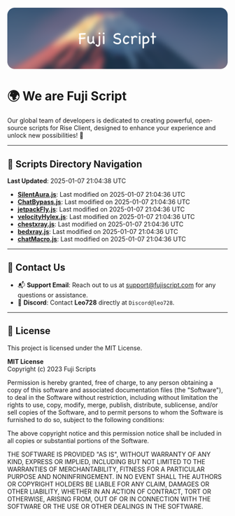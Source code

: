 ![Banner](.github/b.webp)

# 🌍 **We are Fuji Script**

Our global team of developers is dedicated to creating powerful, open-source scripts for Rise Client, designed to enhance your experience and unlock new possibilities! 🌟

---
<!-- SCRIPTS_NAVIGATION_START -->
## 📂 **Scripts Directory Navigation**

**Last Updated**: 2025-01-07 21:04:38 UTC

- **[SilentAura.js](scripts/SilentAura.js)**: Last modified on 2025-01-07 21:04:36 UTC
- **[ChatBypass.js](scripts/ChatBypass.js)**: Last modified on 2025-01-07 21:04:36 UTC
- **[jetpackFly.js](scripts/jetpackFly.js)**: Last modified on 2025-01-07 21:04:36 UTC
- **[velocityHylex.js](scripts/velocityHylex.js)**: Last modified on 2025-01-07 21:04:36 UTC
- **[chestxray.js](scripts/chestxray.js)**: Last modified on 2025-01-07 21:04:36 UTC
- **[bedxray.js](scripts/bedxray.js)**: Last modified on 2025-01-07 21:04:36 UTC
- **[chatMacro.js](scripts/chatMacro.js)**: Last modified on 2025-01-07 21:04:36 UTC

<!-- SCRIPTS_NAVIGATION_END -->

---

## 💬 **Contact Us**  
- 📬 **Support Email**: Reach out to us at [support@fujiscript.com](mailto:support@fujiscript.com) for any questions or assistance.  
- 💬 **Discord**: Contact **Leo728** directly at `Discord@leo728`.

---

## 📜 **License**

This project is licensed under the MIT License.  

**MIT License**  
Copyright (c) 2023 Fuji Scripts  

Permission is hereby granted, free of charge, to any person obtaining a copy of this software and associated documentation files (the "Software"), to deal in the Software without restriction, including without limitation the rights to use, copy, modify, merge, publish, distribute, sublicense, and/or sell copies of the Software, and to permit persons to whom the Software is furnished to do so, subject to the following conditions:  

The above copyright notice and this permission notice shall be included in all copies or substantial portions of the Software.  

THE SOFTWARE IS PROVIDED "AS IS", WITHOUT WARRANTY OF ANY KIND, EXPRESS OR IMPLIED, INCLUDING BUT NOT LIMITED TO THE WARRANTIES OF MERCHANTABILITY, FITNESS FOR A PARTICULAR PURPOSE AND NONINFRINGEMENT. IN NO EVENT SHALL THE AUTHORS OR COPYRIGHT HOLDERS BE LIABLE FOR ANY CLAIM, DAMAGES OR OTHER LIABILITY, WHETHER IN AN ACTION OF CONTRACT, TORT OR OTHERWISE, ARISING FROM, OUT OF OR IN CONNECTION WITH THE SOFTWARE OR THE USE OR OTHER DEALINGS IN THE SOFTWARE.  

